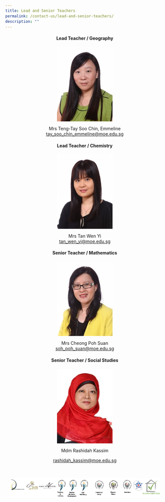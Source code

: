 ```yaml
---
title: Lead and Senior Teachers
permalink: /contact-us/lead-and-senior-teachers/
description: ""
---
```

<center>


<h4>Lead Teacher / Geography</h4>


<img style="width:35%" src="/images/Mrs%20Teng%20Tay%20Soo%20Chin.jpeg">

Mrs Teng-Tay Soo Chin, Emmeline   
[tay_soo_chin_emmeline@moe.edu.sg](mailto:tay_soo_chin_emmeline@moe.edu.sg)


<h4>Lead Teacher / Chemistry</h4>


<img style="width:35%" src="/images/Mrs%20Tan%20Wen%20Yi.jpeg">

Mrs Tan Wen Yi    
tan_wen_yi@moe.edu.sg

<h4>Senior Teacher / Mathematics</h4>


<img style="width:35%" src="/images/Mrs%20Cheong%20Poh%20Suan.jpeg">

Mrs Cheong Poh Suan   
[soh_poh_suan@moe.edu.sg](mailto:soh_poh_suan@moe.edu.sg)

<h4>Senior Teacher / Social Studies</h4>


<img style="width:35%" src="/images/Mdm%20Rashidah%20Kassim.jpeg">

Mdm Rashidah Kassim

rashidah_kassim@moe.edu.sg
<br>
<br>
<br>

<style>  
img {  
display: block;  
margin-left: auto;  
margin-right: auto;  
}  
</style>  
<img src="/images/banner_awards_.png" alt="banner awards" style="width:95%;"></center>